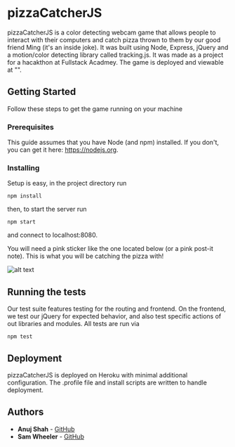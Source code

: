 # pizzaCatcherJS

pizzaCatcherJS is a color detecting webcam game that allows people to interact with their computers and catch pizza thrown to them by our good friend Ming (it's an inside joke). It was built using Node, Express, jQuery and a motion/color detecting library called tracking.js. It was made as a project for a hacakthon at Fullstack Acadmey. The game is deployed and viewable at "".

## Getting Started

Follow these steps to get the game running on your machine

### Prerequisites

This guide assumes that you have Node (and npm) installed. If you don't, you can get it here: https://nodejs.org.

### Installing

Setup is easy, in the project directory run

```
npm install
```

then, to start the server run

```
npm start
```

and connect to localhost:8080.

You will need a pink sticker like the one located below (or a pink post-it note). This is what you will be catching the pizza with!

![alt text](https://github.com/sbwheeler/pizzaCatcherJS/blob/master/images/examplePink.jpeg)

## Running the tests

Our test suite features testing for the routing and frontend. On the frontend, we test our jQuery for expected behavior, and also test specific actions of out libraries and modules. All tests are run via

```
npm test
```

## Deployment

pizzaCatcherJS is deployed on Heroku with minimal additional configuration. The .profile file and install scripts are written to handle deployment.

## Authors

* **Anuj Shah** - [GitHub](https://github.com/anujshah108)
* **Sam Wheeler** - [GitHub](https://github.com/sbwheeler)
